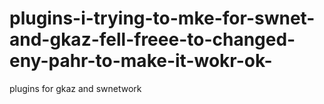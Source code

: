 # plugins-i-trying-to-mke-for-swnet-and-gkaz-fell-freee-to-changed-eny-pahr-to-make-it-wokr-ok-
plugins for gkaz and swnetwork 
